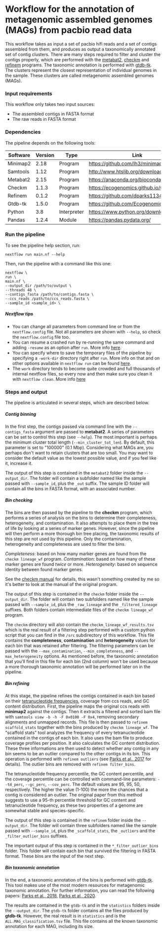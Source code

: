 # Workflow for the annotation of metagenomic assembled genomes (MAGs) from pacbio read data

This workflow takes as input a set of pacbio hifi reads and a set of contigs assembled from them, and produces as output a taxonomically annotated set of contig clusters. There are many steps required to filter and cluster the contigs properly, which are performed with the [metabat2](https://doi.org/10.7717/peerj.7359), [checkm](https://ecogenomics.github.io/CheckM/) and [refinem](https://github.com/dparks1134/RefineM) programs. The taxonomic annotation is performed with [gtdb-tk](https://github.com/Ecogenomics/GTDBTk). The clusters represent the closest representation of individual genomes in the sample. These clusters are called metagenomic assembled genomes (MAGs).

### Input requirements

This workflow only takes two input sources:
- The assembled contigs in FASTA format
- The raw reads in FASTA format

### Dependencies

The pipeline depends on the following tools:

| Software    | Version | Type        | Link                                    |
|-------------|---------|-------------|-----------------------------------------|
| Minimap2    | 2.18    | Program     | https://github.com/lh3/minimap2         |
| Samtools    | 1.12    | Program     | http://www.htslib.org/download/         |
| Metabat2    | 2.15    | Program     | https://anaconda.org/bioconda/metabat2  |
| Checkm      | 1.1.3   | Program     | https://ecogenomics.github.io/CheckM/   |
| Refinem     | 0.1.2   | Program     | https://github.com/dparks1134/RefineM   |
| Gtdb-tk     | 1.5.0   | Program     | https://github.com/Ecogenomics/GTDBTk   |
| Python      | 3.8     | Interpreter | https://www.python.org/downloads/       |
| Pandas      | 1.2.4   | Module      | https://pandas.pydata.org/              |


### Run the pipeline

To see the pipeline help section, run:

```
nextflow run main.nf --help
```

Then, run the pipeline with a command like this one:

```
nextflow \
run \
main.nf \
--output_dir /path/to/output \
--threads 48 \
--contigs_fasta /path/to/contigs.fasta \
--ccs_reads /path/to/ccs_reads.fasta \
--sample_id <sample_id> \

```

##### Nextflow tips

- You can change all parameters from command line or from the `nextflow.config` file. Not all parameters are shown with `--help`, so check the `nextflow.config` file too.
- You can resume a crashed run by re-running the same command and adding `-resume` as an option after `run`. More info [here](https://www.nextflow.io/docs/latest/getstarted.html).
- You can specify where to save the temporary files of the pipeline by specifying a `-work-dir` directory right after `run`. More info on that and on other options available in `nextflow run` can be found [here](https://www.nextflow.io/docs/latest/cli.html#clean).
- The `work` directory tends to become quite crowded and full thousands of internal nextflow files, so every now and then make sure you clean it with `nextflow clean`. More info [here](https://www.nextflow.io/docs/latest/cli.html#clean)

### Steps and output

The pipeline is articulated in several steps, which are described below.

##### Contig binning

In the first step, the contigs passed via command line with the `--contigs_fasta` argument are passed to **metabat2**. A series of parameters can be set to control this step (see `--help`). The most important is perhaps the minimum cluster total length (`--min_cluster_tot_len`). By default, this parameter is set to "100000" (0.1 Mbp). Considering what MAGs are, you perhaps don't want to retain clusters that are too small. You may want to consider the default value as the lowest possible value, and if you feel like it, increase it.

The output of this step is contained in the `metabat2` folder inside the `--output_dir`. The folder will contain a subfolder named like the sample passed with `--sample_id`, plus the `_out` suffix. The sample ID folder will contain all the bins in FASTA format, with an associated number.

##### Bin checking

The bins are then passed by the pipeline to the **checkm** program, which performs a series of analysis on the bins to determine their completeness, heterogeneity, and contamination. It also attempts to place them in the tree of life by looking at a series of marker genes. However, since the pipeline will then perform a more thorough bin tree placing, the taxonomic results of this step are not used by this pipeline. Only the contamination, heterogeneity and completeness are used to filter the bins.

*Completeness*: based on how many marker genes are found from the `checkm lineage_wf` program.
*Contamination*: based on how many of these marker genes are found *twice* or more.
*Heterogeneity*: based on sequence identity between found marker genes.

See the [checkm manual](https://ecogenomics.github.io/CheckM/) for details, this wasn't something created by me so it's better to look at the manual of the original program.

The output of this step is contained in the `checkm` folder inside the `--output_dir`. The folder will contain two subfolders named like the sample passed with `--sample_id`, plus the `_raw_lineage` and the `_filtered_lineage` suffixes. Both folders contain intermediate files of the `checkm lineage_wf` program.

The `checkm` directory will also contain the `checkm_lineage_wf_results.tsv` which is the real result of a filtering step performed with a custom python script that you can find in the `/src` subdirectory of this workflow. This file contains the **completeness**, **contamination** and **heterogeneity** values for each bin that was retained after filtering. The filtering parameters can be passed with the `--max_contamination`, `--min_completeness`, and `--max_heterogeneity` options. As mentioned before, the taxonomic annotation that you'll find in this file for each bin (2nd column) won't be used because a more thorough taxonomic annotation will be performed later on in the pipeline.

##### Bin refining

At this stage, the pipeline refines the contigs contained in each bin based on their [tetranucleotide frequencies](https://doi.org/10.1002/elps.1150190412), coverage from ccs reads, and GC content distribution. First, the pipeline maps the original ccs reads with **minimap2** against the contigs. Then it extracts a filtered and sorted bam file with `samtools view -b -h -F 0x0100 -F 0x4`, removing secondary alignments and unmapped records. This file is then passed to `refinem scaffold_stats` together with the bins produced by `checkm lineage_wf`. The "scaffold stats" tool analyzes the frequency of every tetranucleotide contained in the contigs of each bin. It also uses the bam file to produce coverage profiles per position. It also calculates the GC content distribution. These three informations are then used to detect whether any contig in any bin seems to be an outlier compared to the other contigs in its bin. This operation is performed with `refinem outliers` (see [Parks et al., 2017](https://doi.org/10.1038/s41564-017-0012-7) for details). The outlier bins are removed with `refinem filter_bins`.

The tetranucleotide frequency percentile, the GC content percentile, and the coverage percentile can be controlled with command-line parameters: `--td_perc`, `--gc_perc`, `--cov_perc`. The default values are 95, 95, 50, respectively. The higher the value (1-100) the more the chances that a contig is considered an outlier. The original paper from this method suggests to use a 95-th percentile threshold for GC content and tetranucleotide frequency, as these two properties of a genome are somewhat stable and species-specific.

The output of this step is contained in the `refinem` folder inside the `--output_dir`. The folder will contain three subfolders named like the sample passed with `--sample_id`, plus the `_scaffold_stats`, the `_outliers` and the `_filter_outlier_bins` suffixes.

The important output of this step is contained in the `*_filter_outlier_bins` folder. This folder will contain each bin that survived the filtering in FASTA format. These bins are the input of the next step.

##### Bin taxonomic annotation

In the end, a taxonomic annotation of the bins is performed with [gtdb-tk](https://github.com/Ecogenomics/GTDBTk). This tool makes use of the most modern resources for metagenomic taxonomic annotation. For further information, you can read the following papers: [Parks et al., 2018](http://dx.doi.org/10.1038/nbt.4229), [Parks et al., 2020](https://doi.org/10.1038/s41587-020-0501-8).

The results are contained in the `gtdb-tk` and in the `statistics` folders inside the `--output_dir`. The `gtdb-tk` folder contains all the files produced by **gtdb-tk**. However, the real result is in `statistics` and is the `ALL.MAG_classification.tsv` file. This file contains all the known taxonomic annotation for each MAG, including its size. 
